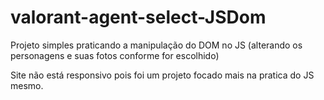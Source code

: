 # valorant-agent-select-JSDom
Projeto simples praticando a manipulação do DOM no JS (alterando os personagens e suas fotos conforme for escolhido)

Site não está responsivo pois foi um projeto focado mais na pratica do JS mesmo.
